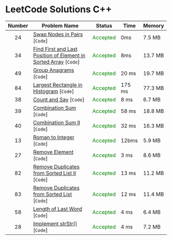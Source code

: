 # LeetCode Solutions C++

| Number | Problem Name                                                                | Status                                    | Time   | Memory  |
|:------:|-----------------------------------------------------------------------------|-------------------------------------------|--------|---------|
|   24   | [Swap Nodes in Pairs](/24.cpp) [`Code`]                                     | <span style="color:green">Accepted</span> | 0ms    | 7.5 MB  |
|   34   | [Find First and Last Position of Element in Sorted Array](/34.cpp) [`Code`] | <span style="color:green">Accepted</span> | 8ms    | 13.7 MB |
|   49   | [Group Anagrams](/49.cpp) [`Code`]                                          | <span style="color:green">Accepted</span> | 20 ms  | 19.7 MB |
|   84   | [Largest Rectangle in Histogram](/84.cpp) [`Code`]                          | <span style="color:green">Accepted</span> | 175 ms | 77.3 MB |
|   38   | [Count and Say](/38.cpp) [`Code`]                                           | <span style="color:green">Accepted</span> | 8 ms   | 6.7 MB  |
|   39   | [Combination Sum](/39.cpp) [`Code`]                                         | <span style="color:green">Accepted</span> | 58 ms  | 18.8 MB |
|   40   | [Combination Sum II](/40.cpp) [`Code`]                                      | <span style="color:green">Accepted</span> | 32 ms  | 16.3 MB |
|   13   | [Roman to Integer](/13.cpp) [`Code`]                                        | <span style="color:green">Accepted</span> | 12bms  | 5.9 MB  |
|   27   | [Remove Element](/27.cpp) [`Code`]                                          | <span style="color:green">Accepted</span> | 3 ms   | 8.6 MB  |
|   82   | [Remove Duplicates from Sorted List II](/82.cpp) [`Code`]                   | <span style="color:green">Accepted</span> | 13 ms  | 11.2 MB |
|   83   | [Remove Duplicates from Sorted List](/83.cpp) [`Code`]                      | <span style="color:green">Accepted</span> | 12 ms  | 11.4 MB |
|   58   | [Length of Last Word](/58.cpp) [`Code`]                                     | <span style="color:green">Accepted</span> | 4 ms   | 6.4 MB  |
|   28   | [Implement strStr()](/28.cpp) [`Code`]                                      | <span style="color:green">Accepted</span> | 4 ms   | 7.2 MB  |
